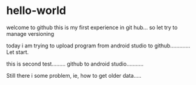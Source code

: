 # hello-world
welcome to github
this is my first experience in git hub...
so let try to manage versioning

today i am trying to upload program from android studio to github.............
Let start.

this is second test......... github to android studio...........

Still there i some problem, ie, how to get older data.....
